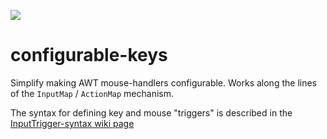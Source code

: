 [![](https://travis-ci.org/scijava/ui-behaviour.svg?branch=master)](https://travis-ci.org/scijava/ui-behaviour)

# configurable-keys

Simplify making AWT mouse-handlers configurable. Works along the lines of the `InputMap` / `ActionMap` mechanism.

The syntax for defining key and mouse "triggers" is described in the [InputTrigger-syntax wiki page](https://github.com/scijava/ui-behaviour/wiki/InputTrigger-syntax)
